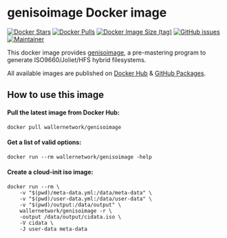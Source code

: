 # genisoimage Docker image
[![Docker Stars](https://img.shields.io/docker/stars/wallernetwork/genisoimage)](https://hub.docker.com/r/wallernetwork/genisoimage)
[![Docker Pulls](https://img.shields.io/docker/pulls/wallernetwork/genisoimage)](https://hub.docker.com/r/wallernetwork/genisoimage/tags)
[![Docker Image Size (tag)](https://img.shields.io/docker/image-size/wallernetwork/genisoimage/latest)](https://hub.docker.com/r/wallernetwork/genisoimage/tags)
[![GitHub issues](https://img.shields.io/github/issues/wallernetwork/docker-genisoimage)](https://github.com/wallernetwork/docker-genisoimage/issues)
[![Maintainer](https://img.shields.io/badge/maintainer-Philipp%20Waller-blue)](https://github.com/philippwaller)

This docker image provides [genisoimage](https://manpages.debian.org/bullseye/genisoimage/genisoimage.1.en.html), a pre-mastering program to generate ISO9660/Joliet/HFS hybrid filesystems.

All available images are published on [Docker Hub](https://hub.docker.com/r/wallernetwork/genisoimage) & [GitHub Packages](https://github.com/wallernetwork/docker-genisoimage/pkgs/container/genisoimage).

## How to use this image

#### Pull the latest image from Docker Hub:
    docker pull wallernetwork/genisoimage

#### Get a list of valid options:
    docker run --rm wallernetwork/genisoimage -help

#### Create a cloud-init iso image:
    docker run --rm \
        -v "$(pwd)/meta-data.yml:/data/meta-data" \
        -v "$(pwd)/user-data.yml:/data/user-data" \
        -v "$(pwd)/output:/data/output" \
        wallernetwork/genisoimage -r \
        -output /data/output/cidata.iso \
        -V cidata \
        -J user-data meta-data
